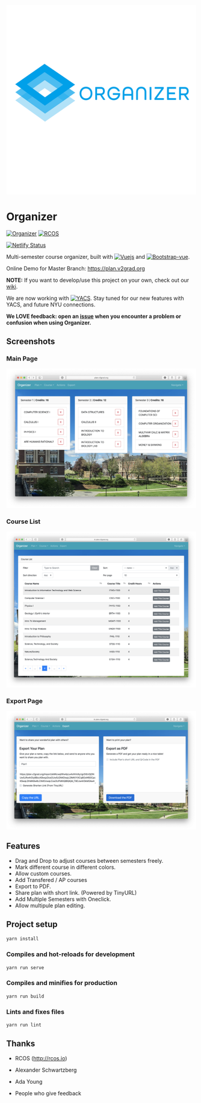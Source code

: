 ![](docs/LogoWithName.png)

# Organizer

[![Organizer](https://img.shields.io/badge/Organizer-v0.0.2-orange.svg)](https://github.com/V2grad/Organizer) [![RCOS](https://img.shields.io/badge/Project%20Under-RCOS-lightgreen.svg)](https://rcos.io)

[![Netlify Status](https://api.netlify.com/api/v1/badges/0f64ccee-053b-413c-8f5e-17fadcba8141/deploy-status)](https://app.netlify.com/sites/organizer-v2grad/deploys)

Multi-semester course organizer, built with [![Vuejs](https://img.shields.io/badge/vue.js-2.x-green.svg)](https://vuejs.org) and [![Bootstrap-vue](https://img.shields.io/badge/Bootstrap--Vue-2.0.0-blue.svg)](https://bootstrap-vue.js.org/).

Online Demo for Master Branch: https://plan.v2grad.org

**NOTE:** If you want to develop/use this project on your own, check out our [wiki](../../wiki).

We are now working with [![YACS](https://img.shields.io/badge/YACS-APIv6-green.svg)](https://yacs.io/#/api/usage). Stay tuned for our new features with YACS, and future NYU connections.

**We LOVE feedback: open an [issue](../../issues) when you encounter a problem or confusion when using Organizer.**

## Screenshots

### Main Page

![](docs/screenshots.png)

### Course List

![](docs/screenshoots3.png)

### Export Page

![](docs/screenshoots2.png)

## Features

- Drag and Drop to adjust courses between semesters freely.
- Mark different course in different colors.
- Allow custom courses.
- Add Transfered / AP courses
- Export to PDF.
- Share plan with short link. (Powered by TinyURL)
- Add Multiple Semesters with Oneclick.
- Allow multipule plan editing.

## Project setup

```bash
yarn install
```

### Compiles and hot-reloads for development

```bash
yarn run serve
```

### Compiles and minifies for production

```bash
yarn run build
```

### Lints and fixes files

```bash
yarn run lint
```

## Thanks

- RCOS (http://rcos.io)
- Alexander Schwartzberg

- Ada Young

- People who give feedback

